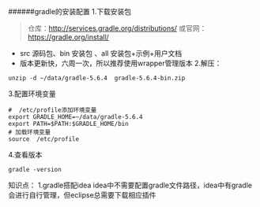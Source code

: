 
######gradle的安装配置
1.下载安装包
>仓库：http://services.gradle.org/distributions/
或官网：https://gradle.org/install/

*  src 源码包、bin 安装包 、all 安装包+示例+用户文档
* 版本更新快，六周一次，所以推荐使用wrapper管理版本
2.解压：
```
unzip -d ~/data/gradle-5.6.4  gradle-5.6.4-bin.zip
```
3.配置环境变量
```
#  /etc/profile添加环境变量
export GRADLE_HOME=~/data/gradle-5.6.4
export PATH=$PATH:$GRADLE_HOME/bin
# 加载环境变量
source  /etc/profile
```
4.查看版本
```
gradle -version 
```
知识点：
1.gradle搭配idea
    idea中不需要配置gradle文件路径，idea中有gradle会进行自行管理，但eclipse总需要下载相应插件
